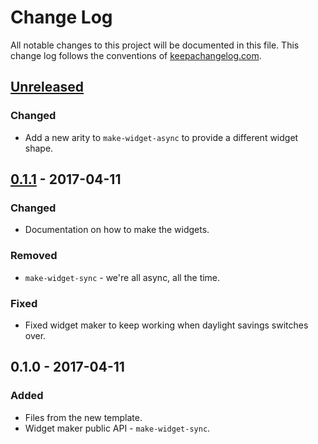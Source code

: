 # Change Log
All notable changes to this project will be documented in this file. This change log follows the conventions of [keepachangelog.com](http://keepachangelog.com/).

## [Unreleased]
### Changed
- Add a new arity to `make-widget-async` to provide a different widget shape.

## [0.1.1] - 2017-04-11
### Changed
- Documentation on how to make the widgets.

### Removed
- `make-widget-sync` - we're all async, all the time.

### Fixed
- Fixed widget maker to keep working when daylight savings switches over.

## 0.1.0 - 2017-04-11
### Added
- Files from the new template.
- Widget maker public API - `make-widget-sync`.

[Unreleased]: https://github.com/your-name/ch1/compare/0.1.1...HEAD
[0.1.1]: https://github.com/your-name/ch1/compare/0.1.0...0.1.1

